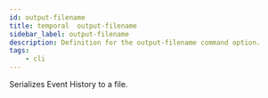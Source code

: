 ```yaml
---
id: output-filename
title: temporal  output-filename
sidebar_label: output-filename
description: Definition for the output-filename command option.
tags:
	- cli
---
```

Serializes Event History to a file.
